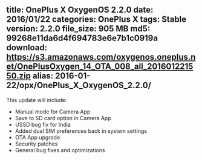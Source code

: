title: OnePlus X OxygenOS 2.2.0
date: 2016/01/22
categories: OnePlus X
tags: Stable
version: 2.2.0
file_size: 905 MB
md5: 99268e11da6d4f694783e6e7b1c0919a
download: https://s3.amazonaws.com/oxygenos.oneplus.net/OnePlusOxygen_14_OTA_008_all_201601221550.zip
alias: 2016-01-22/opx/OnePlus_X_OxygenOS_2.2.0/
---
This update will include:
* Manual mode for Camera App
* Save to SD card option in Camera App
* USSD bug fix for India
* Added dual SIM preferences back in system settings
* OTA App upgrade
* Security patches
* General bug fixes and optimizations